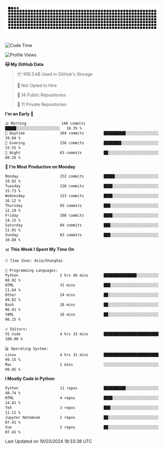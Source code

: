 ![](https://raw.githubusercontent.com/BorisYang326/BorisYang326/output/github-contribution-grid-snake-dark.svg)

<!--START_SECTION:waka-->
![Code Time](http://img.shields.io/badge/Code%20Time-47%20hrs%2028%20mins-blue)

![Profile Views](http://img.shields.io/badge/Profile%20Views-1-blue)

**🐱 My GitHub Data** 

> 📦 918.3 kB Used in GitHub's Storage 
 > 
> 🚫 Not Opted to Hire
 > 
> 📜 14 Public Repositories 
 > 
> 🔑 11 Private Repositories 
 > 
**I'm an Early 🐤** 

```text
🌞 Morning                140 commits         █████░░░░░░░░░░░░░░░░░░░░   18.35 % 
🌆 Daytime                304 commits         ██████████░░░░░░░░░░░░░░░   39.84 % 
🌃 Evening                256 commits         ████████░░░░░░░░░░░░░░░░░   33.55 % 
🌙 Night                  63 commits          ██░░░░░░░░░░░░░░░░░░░░░░░   08.26 % 
```
📅 **I'm Most Productive on Monday** 

```text
Monday                   152 commits         █████░░░░░░░░░░░░░░░░░░░░   19.92 % 
Tuesday                  120 commits         ████░░░░░░░░░░░░░░░░░░░░░   15.73 % 
Wednesday                123 commits         ████░░░░░░░░░░░░░░░░░░░░░   16.12 % 
Thursday                 93 commits          ███░░░░░░░░░░░░░░░░░░░░░░   12.19 % 
Friday                   108 commits         ████░░░░░░░░░░░░░░░░░░░░░   14.15 % 
Saturday                 84 commits          ███░░░░░░░░░░░░░░░░░░░░░░   11.01 % 
Sunday                   83 commits          ███░░░░░░░░░░░░░░░░░░░░░░   10.88 % 
```


📊 **This Week I Spent My Time On** 

```text
🕑︎ Time Zone: Asia/Shanghai

💬 Programming Languages: 
Python                   2 hrs 46 mins       ███████████████░░░░░░░░░░   60.92 % 
HTML                     31 mins             ███░░░░░░░░░░░░░░░░░░░░░░   11.64 % 
Other                    24 mins             ██░░░░░░░░░░░░░░░░░░░░░░░   09.02 % 
Bash                     18 mins             ██░░░░░░░░░░░░░░░░░░░░░░░   06.91 % 
YAML                     16 mins             ██░░░░░░░░░░░░░░░░░░░░░░░   06.15 % 

🔥 Editors: 
VS Code                  4 hrs 33 mins       █████████████████████████   100.00 % 

💻 Operating System: 
Linux                    4 hrs 31 mins       █████████████████████████   99.15 % 
Mac                      2 mins              ░░░░░░░░░░░░░░░░░░░░░░░░░   00.85 % 
```

**I Mostly Code in Python** 

```text
Python                   11 repos            ██████████░░░░░░░░░░░░░░░   40.74 % 
HTML                     4 repos             ████░░░░░░░░░░░░░░░░░░░░░   14.81 % 
TeX                      3 repos             ███░░░░░░░░░░░░░░░░░░░░░░   11.11 % 
Jupyter Notebook         2 repos             ██░░░░░░░░░░░░░░░░░░░░░░░   07.41 % 
Vue                      2 repos             ██░░░░░░░░░░░░░░░░░░░░░░░   07.41 % 
```




 Last Updated on 19/03/2024 18:33:38 UTC
<!--END_SECTION:waka-->

